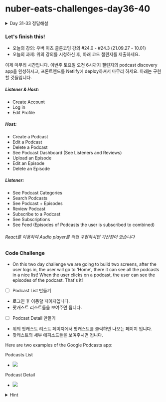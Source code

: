 # nuber-eats-challenges-day36-40

<details>
  <summary>
  Day 31-33 정답해설
  </summary>

### ```src/pages/__test__/create-account.spec.tsx```
1. 기본 구조 및 테스트 방법
- 기본 구조
- ![](https://i.ibb.co/mGHgmHC/basic-structure.png)
- frontend 유닛테스트의 기본구조입니다. apollo client를 이용하여 데이터를 받아오는 부분 때문에 apollo를 mocking 할 필요가 있습니다. 위와 같은 방법 이외 MockedProvider를 이용하는 방법도 있으니 참고 바랍니다.
- 테스트 로직: 백엔드에서 했던 것과 유사합니다. 지금 설명드릴 예정인 create-account를 예를 들어 설명드리면, 기본적으로 create-account에서는 유저에게 계정에 대한 입력을 받습니다. 그러면 앱에서는 들어온 입력이 올바른 이메일 계정, 패스워드 길이 등을 판단하여 그렇지 않다면 오류메세지를 내뿜고, 올바르다면 submit을 할 수 있게 되어 계정 생성을 프론트 엔드에 요청을 하게 됩니다. 그렇다면, 테스트 해야 할 것들은 첫째 입력이 잘못되었을 때, 에러 핸들링을 잘하고 있는가, 둘째 입력이 잘 되었을 때 생성 요청에 대한 핸들링이 잘 되는가 입니다. 로그인을 테스트한다면.. 마찬가지 로직이겠죠? 크게 차이 나진 않겠죠?
2. create-account의 로직
- 앞서 말씀드린대로 테스트는 유저에게 입력을 받고 받은 입력이 올바른지 파악해야 합니다. 그렇다면 그 다음과정은, 아마도 아래와 같을 것입니다.
- (1) 올바르지 않다면 에러메세지 출력
- (2) 올바르다면 백엔드에 createAccount Mutation 보내고, 루트 페이지로 이동하기 입니다.
- ![](https://i.ibb.co/gg03Tdv/test-structure.png)
- 그래서 위 코드처럼 테스트를 진행할 수 있습니다.
3. 유저입력이 올바르지 않을 때 에러 핸들링 테스트
- 위 코드의 renders validation errors에 해당하는 부분입니다.
- ![](https://i.ibb.co/vq88SmY/mocked-input.png)
- 위 코드의 첫번째 줄 renderResult는 테스트 셋팅 부분인 beforeEach부분에서 설정된 부분입니다. 렌더링 결과에 대해 html을 선택할 수 있게끔 만들어진 함수 집합들입니다. email 엘리먼트는 placeholder가 정규표현식으로 email을 포함하는데, case insensitive하게 검색을 하여 선택을 하였습니다. button은 role 속성이 button인 것을 검색하여 선택하도록 하였습니다. 그리고 email 엘리먼트에는 wont @work 라는 잘못된 이메일을 userEvent를 통해 입력하도록 하여 그 후의 코드에서 테스트 할 수 있게 하였습니다.
4. 올바른 입력을 받아서 계정 만들기
- 이번에는 userEvent를 통해 이메일과 패스워드, role에 올바른 입력값들을 넣어주어서 가짜 서버에 createAccount를 요청합니다.
- ![](https://i.ibb.co/y6k4Lfz/onvalid-submit.png)
- 위 코드에서 mockedClient.setRequestHandler가 보이시나요? apollo client에 CREATE_ACCOUNT_MUTATION이라는 요청이 들어오면, mockedCreatedAccountMutationResponse로 응답을 리턴하라는 의미입니다. 유닛테스트이기 때문에 클라이언트에서 요청하는 서버 응답값은 흉내내는 것입니다. 그리고 요청한 값들에 대해 제대로 처리 되었는지 확인하면 create account테스트는 완료됩니다.
5. 패키지 일부함수만 mocking하기
- 풀커버리지를 해야 하는 것을 고려하면 최대한 많은 부분에서 테스트 해야 합니다. 그래서 useHistory 역시 테스트 대상입니다. history.push('/'); history는 react-router-dom 패키지의 useHistory에 있습니다. 이것을 mocking 하려면 아래 그림의 코드와 같이 해주셔야 합니다.
- ![](https://i.ibb.co/qd5bYFb/mock-history.png)
- 위의 코드처럼 작성을 하시고 expect를 이용하여 history.push를 호출 했는지 여부를 테스트 할 수 있게 되며, 조금더 풀커버리지에 가까워졌습니다.

### ```src/pages/__test__/getAllPodcasts.spec.tsx```
1. 간단하게 getAllPodcasts의 테스트 로직만 살펴보고 넘어가겠습니다. 왜냐하면 테스트 하실 것들은 많은데 분량 관계로 제가 여기서 설명을 다 드릴 순 없을 것 같습니다. 솔루션의 getAllPodcasts.tsx를 살펴 보시면 로직은 간단하죠? 첫째, 팟캐스트 데이터들을 받아서, 둘째, 렌더링한다. 끝입니다.
2. data fetching
- data는 어디서 오죠? 서버에서 gql을 이용하여 끌어 오는거죠? 유닛테스트에서는 거기까지 테스트할 순 없죠? 그럼 mocking하면 됩니다. mocking을 한 후에, mocking한 함수가 호출되었는가? 호출되었는데 내가 원하는 데이터를 입력하고, 원하는 데이터를 받아오나? 체크하시면 됩니다.
- 솔루션의 getAllPodcasts.spec.tsx 파일을 보시면 꽤나 길어 보이시지만, 데이터가 대부분입니다. 데이터 중에 특히나 주의여겨 보셔야 할 것은 __typename 입니다. graphql이 데이터 처리를 위해 타입을 확인하는 것이라서 __typename을 지정해주셔야 합니다. 그렇지 않으시면 테스트 결과가 원하는대로 처리되지 않을 가능성이 높습니다.
- 참고. ApolloProvider에 mocked client를 입력한 것이 아니라 MockedProvider를 이용하셨다면 addTypename={false} 옵션을 이용하실 수도 있습니다.
3. 렌더링 테스트
- render함수를 이용하여 renderResult를 받고 나서 원하시는 테스트를 하시면 됩니다. 위에 mocking한 client에서 받은 텍스트를 가진 엘리먼트가 있는지 getByText를 이용하셔도 좋고, 클래스를 찾으셔도 좋고 테스트 방법은 원하시는대로 해보시면 될 것입니다. 이렇게 하면 getAllPodcasts에 대한 테스트도 끝났습니다.

### 참고
form의 handleSubmit의 콜백함수 같은 경우에는 테스트가 어렵습니다. 안에 들어가있는 콜백함수를 mocking하지 않으니 콜이 되었는지 여부를 모를 수 있습니다. enzyme과 같은 패키지를 사용하거나 블루프린트에 세팅되어 있는 test-utils의 fireEvent 등을 이용해서 가능하다고 하는 글도 있지만, handleSubmit안에 있기 때문에 mocking하기가 쉽지 않습니다. 참고바랍니다.
### 결론
유닛 테스트를 하실 때에는 먼저 어떤 로직으로 했으며, 이 로직을 어떤 경우의 수로 나눠서 테스트할까 고려해보시면 처음에는 어려우실 수 있는데, 후반부터는 쭉쭉 나아갈 수 있습니다. 이 챌린지 이후에는 백엔드도 테스트하실 수 있고, 프론트엔드도 유닛 테스트 하실 수가 있게 되었습니다. 풀커버리지 만큼이나 풀스택에 조금더 가까워질 수 있는 챌린지 과제였습니다.

</details>

### Let's finish this!
- 오늘의 강의: 우버 이츠 클론코딩 강의 #24.0 - #24.3 (21.09.27 - 10.01)
- 오늘의 과제: 위의 강의를 시청하신 후, 아래 코드 챌린지를 제출하세요.

이제 마무리 시간입니다. 이번주 토요일 오전 6시까지 챌린지의 podcast discovery app을 완성하시고, 프론트엔드를 Netlify에 deploy하셔서 마무리 하세요. 아래는 구현할 것들입니다.

##### Listener & Host:

- Create Account
- Log in
- Edit Profile

##### Host:

- Create a Podcast
- Edit a Podcast
- Delete a Podcast
- See Podcast Dashboard (See Listeners and Reviews)
- Upload an Episode
- Edit an Episode
- Delete an Episode

##### Listener:

- See Podcast Categories
- Search Podcasts
- See Podcast + Episodes
- Review Podcast
- Subscribe to a Podcast
- See Subscriptions
- See Feed (Episodes of Podcasts the user is subscribed to combined)

###### React를 이용하여 Audio player를 직접 구현하시면 가산점이 있습니다

### Code Challenge
- On this two day challenge we are going to build two screens, after the user logs in, the user will go to 'Home', there it can see all the podcasts in a nice list! When the user clicks on a podcast, the user can see the episodes of the podcast. That's it!

- [ ] Podcast List 만들기
- 로그인 후 이동할 페이지입니다.
- 팟캐스트 리스트들을 보여주면 됩니다.
- [ ] Podcast Detail 만들기
- 위의 팟캐스트 리스트 페이지에서 팟캐스트를 클릭하면 나오는 페이지 입니다.
- 팟캐스트의 세부 에피소드들을 보여주시면 됩니다.

Here are two examples of the Google Podcasts app:

Podcasts List
- ![](https://i.imgur.com/7JdseeF.jpg)

Podcast Detail
- ![](https://i.imgur.com/jNijGbz.jpg)



<details>
  <summary>
  Hint
  </summary>

- 마지막 과제입니다. 위의 구현할 것들을 보시면 여태까지 구현 안했던 것들도 있죠? 그럼 프론트엔드와 백엔드를 모두 수정하셔야 합니다.
- 당연한 이야기지만 백엔드 구현에도 신경을 많이 써주셔야 합니다. Upload Episode를 구현하시려면 파일 업로드도 구현 하셔야겠죠?? 강의에서 다뤘던 /upload 등의 경로를 이용하셔서 s3 등에 업로드 하는 방식으로 구현하시는 것을 추천드립니다
- 구현하기 어렵다고 포기하지 마시고 하나씩, 하나씩, 천천히 구현해 나가시길 바랍니다. 어려운 부분은 주저 마시고 슬랙이 질문 하셔서 꼭 챌린지 과제 완성하여 제출하시길 바랍니다~!
- 프론트엔드는 거의 창작의 영역이라 힌트 드릴 것이 없네요. 익숙치 않고 어려우시다면,, 일단 구현 먼저 하시고 다음에 꾸미시길 추천드립니다.
</details>